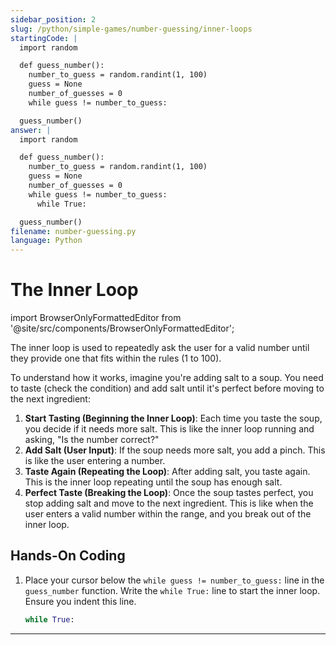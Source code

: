 ```yaml
---
sidebar_position: 2
slug: /python/simple-games/number-guessing/inner-loops
startingCode: |
  import random

  def guess_number():
    number_to_guess = random.randint(1, 100)
    guess = None
    number_of_guesses = 0
    while guess != number_to_guess:

  guess_number()
answer: |
  import random

  def guess_number():
    number_to_guess = random.randint(1, 100)
    guess = None
    number_of_guesses = 0
    while guess != number_to_guess:
      while True:

  guess_number()
filename: number-guessing.py
language: Python
---
```


# The Inner Loop

import BrowserOnlyFormattedEditor from '@site/src/components/BrowserOnlyFormattedEditor';

The inner loop is used to repeatedly ask the user for a valid number until they provide one that fits within the rules (1 to 100).

To understand how it works, imagine you're adding salt to a soup. You need to taste (check the condition) and add salt until it's perfect before moving to the next ingredient:

1. **Start Tasting (Beginning the Inner Loop)**: Each time you taste the soup, you decide if it needs more salt. This is like the inner loop running and asking, "Is the number correct?"
2. **Add Salt (User Input)**: If the soup needs more salt, you add a pinch. This is like the user entering a number.
3. **Taste Again (Repeating the Loop)**: After adding salt, you taste again. This is the inner loop repeating until the soup has enough salt.
4. **Perfect Taste (Breaking the Loop)**: Once the soup tastes perfect, you stop adding salt and move to the next ingredient. This is like when the user enters a valid number within the range, and you break out of the inner loop.


## Hands-On Coding

1. Place your cursor below the `while guess != number_to_guess:` line in the `guess_number` function. Write the `while True:` line to start the inner loop. Ensure you indent this line.
    ```python
    while True:
    ```

---

<BrowserOnlyFormattedEditor frontMatter={frontMatter}> </BrowserOnlyFormattedEditor>